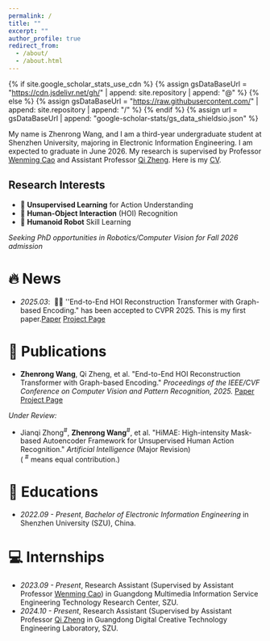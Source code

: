 ```yaml
---
permalink: /
title: ""
excerpt: ""
author_profile: true
redirect_from: 
  - /about/
  - /about.html
---
```


{% if site.google_scholar_stats_use_cdn %}
{% assign gsDataBaseUrl = "https://cdn.jsdelivr.net/gh/" | append: site.repository | append: "@" %}
{% else %}
{% assign gsDataBaseUrl = "https://raw.githubusercontent.com/" | append: site.repository | append: "/" %}
{% endif %}
{% assign url = gsDataBaseUrl | append: "google-scholar-stats/gs_data_shieldsio.json" %}

<span class='anchor' id='about-me'></span>

My name is Zhenrong Wang, and I am a third-year undergraduate student at Shenzhen University, majoring in Electronic Information Engineering. I am expected to graduate in June 2026. My research is supervised by Professor [Wenming Cao](https://scholar.google.com/citations?user=uPxjSDIAAAAJ&hl=zh-CN) and Assistant Professor [Qi Zheng](https://hoi-tg.github.io/). Here is my [CV](https://zhenrongwang.github.io/Zhenrong_Wang_CV.pdf?inline=true).

## Research Interests

- 🧠 **Unsupervised Learning** for Action Understanding
- 👐 **Human-Object Interaction** (HOI) Recognition  
- 🤖 **Humanoid Robot** Skill Learning  

*Seeking PhD opportunities in Robotics/Computer Vision for Fall 2026 admission* 

# 🔥 News
- *2025.03*: &nbsp;🎉🎉 ''End-to-End HOI Reconstruction Transformer with Graph-based Encoding." has been accepted to CVPR 2025. This is my first paper.[Paper](https://arxiv.org/abs/2503.06012) [Project Page](https://hoi-tg.github.io/)  

# 📝 Publications 
- **Zhenrong Wang**, Qi Zheng, et al. "End-to-End HOI Reconstruction Transformer with Graph-based Encoding." *Proceedings of the IEEE/CVF Conference on Computer Vision and Pattern Recognition, 2025.* [Paper](https://arxiv.org/abs/2503.06012)  [Project Page](https://hoi-tg.github.io/)

*Under Review:*

- Jianqi Zhong<sup>#</sup>, **Zhenrong Wang**<sup>#</sup>, et al. "HiMAE: High-intensity Mask-based Autoencoder Framework for Unsupervised Human Action Recognition." *Artificial Intelligence* (Major Revision)  
  ( <sup>#</sup> means equal contribution.)  

# 📖 Educations

- *2022.09 - Present*, *Bachelor of Electronic Information Engineering* in Shenzhen University (SZU), China.

# 💻 Internships

- *2023.09 - Present*, Research Assistant (Supervised by Assistant Professor [Wenming Cao](https://scholar.google.com/citations?user=uPxjSDIAAAAJ&hl=zh-CN)) in Guangdong Multimedia Information Service Engineering Technology Research Center, SZU.
- *2024.10 - Present*, Research Assistant (Supervised by Assistant Professor [Qi Zheng](https://qizhust.github.io/) in Guangdong Digital Creative Technology Engineering Laboratory, SZU.

